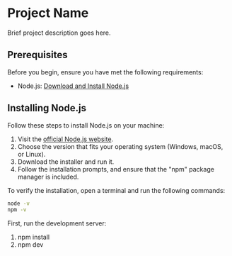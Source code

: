 # Project Name

Brief project description goes here.

## Prerequisites

Before you begin, ensure you have met the following requirements:

- Node.js: [Download and Install Node.js](https://nodejs.org/)

## Installing Node.js

Follow these steps to install Node.js on your machine:

1. Visit the [official Node.js website](https://nodejs.org/).
2. Choose the version that fits your operating system (Windows, macOS, or Linux).
3. Download the installer and run it.
4. Follow the installation prompts, and ensure that the "npm" package manager is included.

To verify the installation, open a terminal and run the following commands:

```bash
node -v
npm -v
```

First, run the development server:

1. npm install
2. npm dev
